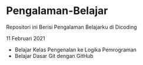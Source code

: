 # Pengalaman-Belajar
Repositori ini Berisi Pengalaman Belajarku di Dicoding


11 Februari 2021
- Belajar Kelas Pengenalan ke Logika Pemrograman
- Belajar Dasar Git dengan GitHub
